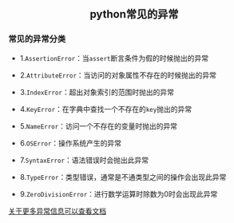 ## <center>python常见的异常</center>

### 常见的异常分类
* 1.`AssertionError`：当`assert`断言条件为假的时候抛出的异常

* 2.`AttributeError`：当访问的对象属性不存在的时候抛出的异常

* 3.`IndexError`：超出对象索引的范围时抛出的异常

* 4.`KeyError`：在字典中查找一个不存在的`key`抛出的异常

* 5.`NameError`：访问一个不存在的变量时抛出的异常

* 6.`OSError`：操作系统产生的异常

* 7.`SyntaxError`：语法错误时会抛出此异常

* 8.`TypeError`：类型错误，通常是不通类型之间的操作会出现此异常

* 9.`ZeroDivisionError`：进行数学运算时除数为0时会出现此异常

[关于更多异常信息可以查看文档](https://docs.python.org/3/library/exceptions.html)